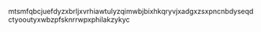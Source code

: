 mtsmfqbcjuefdyzxbrljxvrhiawtulyzqimwbjbixhkqryvjxadgxzsxpncnbdyseqdctyooutyxwbzpfsknrrwpxphilakzykyc